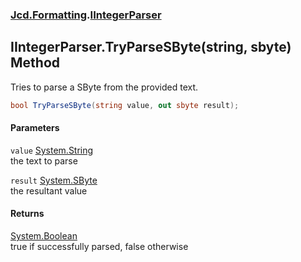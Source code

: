### [Jcd.Formatting](Jcd_Formatting.md 'Jcd.Formatting').[IIntegerParser](Jcd_Formatting_IIntegerParser.md 'Jcd.Formatting.IIntegerParser')
## IIntegerParser.TryParseSByte(string, sbyte) Method
Tries to parse a SByte from the provided text.  
```csharp
bool TryParseSByte(string value, out sbyte result);
```
#### Parameters
<a name='Jcd_Formatting_IIntegerParser_TryParseSByte(string_sbyte)_value'></a>
`value` [System.String](https://docs.microsoft.com/en-us/dotnet/api/System.String 'System.String')  
the text to parse
  
<a name='Jcd_Formatting_IIntegerParser_TryParseSByte(string_sbyte)_result'></a>
`result` [System.SByte](https://docs.microsoft.com/en-us/dotnet/api/System.SByte 'System.SByte')  
the resultant value
  
#### Returns
[System.Boolean](https://docs.microsoft.com/en-us/dotnet/api/System.Boolean 'System.Boolean')  
true if successfully parsed, false otherwise

